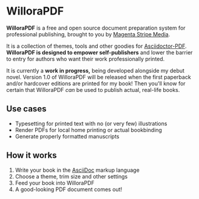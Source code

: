 # WilloraPDF

**WilloraPDF** is a free and open source document preparation system for
professional publishing, brought to you by [Magenta Stripe Media][1].

It is a collection of themes, tools and other goodies for
[Asciidoctor-PDF][2]. **WilloraPDF is designed to empower self-publishers**
and lower the barrier to entry for authors who want their work
professionally printed.

It is currently a **work in progress,** being developed alongside my debut
novel. Version 1.0 of WilloraPDF will be released when the first paperback
and/or hardcover editions are printed for my book! Then you'll know for certain
that WilloraPDF _can_ be used to publish actual, real-life books.


## Use cases

- Typesetting for printed text with no (or very few) illustrations
- Render PDFs for local home printing or actual bookbinding
- Generate properly formatted manuscripts


## How it works

1. Write your book in the [AsciiDoc][3] markup language
2. Choose a theme, trim size and other settings
3. Feed your book into WilloraPDF
4. A good-looking PDF document comes out!


[1]: https://magentastripe.com/
[2]: https://docs.asciidoctor.org/pdf-converter/latest/
[3]: https://asciidoctor.org/
